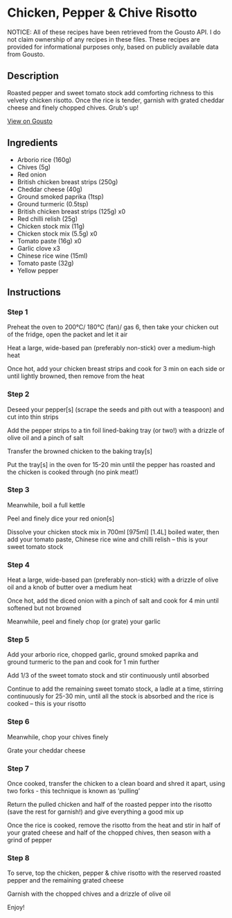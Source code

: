 # Chicken, Pepper & Chive Risotto

NOTICE: All of these recipes have been retrieved from the Gousto API. I do not claim ownership of any recipes in these files. These recipes are provided for informational purposes only, based on publicly available data from Gousto.

## Description

Roasted pepper and sweet tomato stock add comforting richness to this velvety chicken risotto. Once the rice is tender, garnish with grated cheddar cheese and finely chopped chives. Grub's up!

[View on Gousto](https://www.gousto.co.uk/recipes/cookbook/chicken-pepper-chive-risotto)

## Ingredients

- Arborio rice (160g)
- Chives (5g)
- Red onion
- British chicken breast strips (250g)
- Cheddar cheese (40g)
- Ground smoked paprika (1tsp)
- Ground turmeric (0.5tsp)
- British chicken breast strips (125g) x0
- Red chilli relish (25g)
- Chicken stock mix (11g)
- Chicken stock mix (5.5g) x0
- Tomato paste (16g) x0
- Garlic clove x3
- Chinese rice wine (15ml)
- Tomato paste (32g)
- Yellow pepper

## Instructions


### Step 1

Preheat the oven to 200°C/ 180°C (fan)/ gas 6, then take your chicken out of the fridge, open the packet and let it air

Heat a large, wide-based pan (preferably non-stick) over a medium-high heat

Once hot, add your chicken breast strips and cook for 3 min on each side or until lightly browned, then remove from the heat


### Step 2

Deseed your pepper[s]<span class="text-danger"> </span>(scrape the seeds and pith out with a teaspoon) and cut into thin strips

Add the pepper strips to a tin foil lined-baking tray (or two!) with a drizzle of olive oil and a pinch of salt

Transfer the browned chicken to the baking tray[s]

Put the tray[s] in the oven for 15-20 min until the pepper has roasted and the chicken is cooked through (no pink meat!)


### Step 3

Meanwhile, boil a full kettle

Peel and finely dice your red onion[s]

Dissolve your chicken stock mix in 700ml <span class="text-purple">[975ml]</span> <span class="text-danger">[1.4L]</span> boiled water, then add your tomato paste, Chinese rice wine and chilli relish – this is your sweet tomato stock


### Step 4

Heat a large, wide-based pan (preferably non-stick) with a drizzle of olive oil and a knob of butter over a medium heat

Once hot, add the diced onion with a pinch of salt and cook for 4 min until softened but not browned

Meanwhile, peel and finely chop (or grate) your garlic


### Step 5

Add your arborio rice, chopped garlic, ground smoked paprika and ground turmeric to the pan and cook for 1 min further

Add 1/3 of the sweet tomato stock and stir continuously until absorbed

Continue to add the remaining sweet tomato stock, a ladle at a time, stirring continuously for 25-30 min, until all the stock is absorbed and the rice is cooked – this is your risotto


### Step 6

Meanwhile, chop your chives finely

Grate your cheddar cheese


### Step 7

Once cooked, transfer the chicken to a clean board and shred it apart, using two forks - this technique is known as ‘pulling’

Return the pulled chicken and half of the roasted pepper into the risotto (save the rest for garnish!) and give everything a good mix up

Once the rice is cooked, remove the risotto from the heat and stir in half of your grated cheese and half of the chopped chives, then season with a grind of pepper

### Step 8

To serve, top the chicken, pepper & chive risotto with the reserved roasted pepper and the remaining grated cheese

Garnish with the chopped chives and a drizzle of olive oil

Enjoy!


